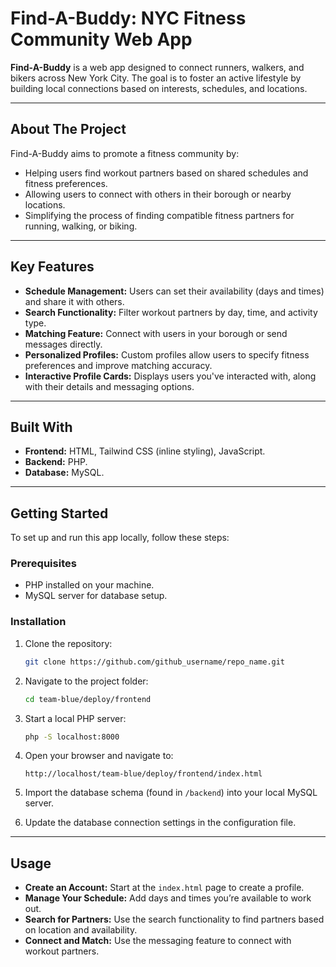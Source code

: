 # Find-A-Buddy: NYC Fitness Community Web App

**Find-A-Buddy** is a web app designed to connect runners, walkers, and bikers across New York City. The goal is to foster an active lifestyle by building local connections based on interests, schedules, and locations.

---

## About The Project

Find-A-Buddy aims to promote a fitness community by:
- Helping users find workout partners based on shared schedules and fitness preferences.
- Allowing users to connect with others in their borough or nearby locations.
- Simplifying the process of finding compatible fitness partners for running, walking, or biking.

---

## Key Features

- **Schedule Management:** Users can set their availability (days and times) and share it with others.
- **Search Functionality:** Filter workout partners by day, time, and activity type.
- **Matching Feature:** Connect with users in your borough or send messages directly.
- **Personalized Profiles:** Custom profiles allow users to specify fitness preferences and improve matching accuracy.
- **Interactive Profile Cards:** Displays users you've interacted with, along with their details and messaging options.

---

## Built With

- **Frontend:** HTML, Tailwind CSS (inline styling), JavaScript.
- **Backend:** PHP.
- **Database:** MySQL.

---

## Getting Started

To set up and run this app locally, follow these steps:

### Prerequisites
- PHP installed on your machine.
- MySQL server for database setup.

### Installation

1. Clone the repository:
   ```sh
   git clone https://github.com/github_username/repo_name.git
   ```

2. Navigate to the project folder:
   ```sh
   cd team-blue/deploy/frontend
   ```

3. Start a local PHP server:
   ```sh
   php -S localhost:8000
   ```

4. Open your browser and navigate to:
   ```
   http://localhost/team-blue/deploy/frontend/index.html
   ```

5. Import the database schema (found in `/backend`) into your local MySQL server.

6. Update the database connection settings in the configuration file.

---

## Usage

- **Create an Account:** Start at the `index.html` page to create a profile.
- **Manage Your Schedule:** Add days and times you’re available to work out.
- **Search for Partners:** Use the search functionality to find partners based on location and availability.
- **Connect and Match:** Use the messaging feature to connect with workout partners.
